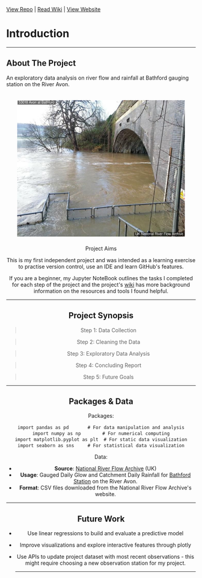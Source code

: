 [View Repo](https://github.com/sonia-beslika/River-Flow-Project) | [Read Wiki](https://github.com/sonia-beslika/River-Flow-Project/wiki) | [View Website](https://sonia-beslika.github.io/River-Flow-Project/)

# Introduction
***

## About The Project

An exploratory data analysis on river flow and rainfall at Bathford gauging station on the River Avon.

<div align="center">
<img src="Bathford-Station-Image.jpg" alt="Bathford Station" width="446" height="362" style="margin: 20px;>
</div>

***

## Project Aims
This is my first independent project and was intended as a learning exercise to practise version control, use an IDE and learn GitHub's features.

If you are a beginner, my Jupyter NoteBook outlines the tasks I completed for each step of the project and the project's [wiki](https://github.com/sonia-beslika/River-Flow-Project/wiki) has more background information on the resources and tools I found helpful.

***
## Project Synopsis

>  Step 1: Data Collection
 
>  Step 2: Cleaning the Data
 
> Step 3: Exploratory Data Analysis
 
>  Step 4: Concluding Report

> Step 5: Future Goals

***

## Packages & Data

Packages:
```
import pandas as pd       # For data manipulation and analysis
import numpy as np        # For numerical computing
import matplotlib.pyplot as plt  # For static data visualization
import seaborn as sns     # For statistical data visualization
```
Data:
   - **Source**: [National River Flow Archive](https://nrfa.ceh.ac.uk/) (UK)
   - **Usage**: Gauged Daily Glow and Catchment Daily Rainfall for [Bathford Station](https://nrfa.ceh.ac.uk/data/station/info/53018) on the River Avon.
   - **Format**: CSV files downloaded from the National River Flow Archive's website.

***

## Future Work

- Use linear regressions to build and evaluate a predictive model

- Improve visualizations and explore interactive features through plotly

- Use APIs to update project dataset with most recent observations - this might require choosing a new observation station for my project.

  ***


